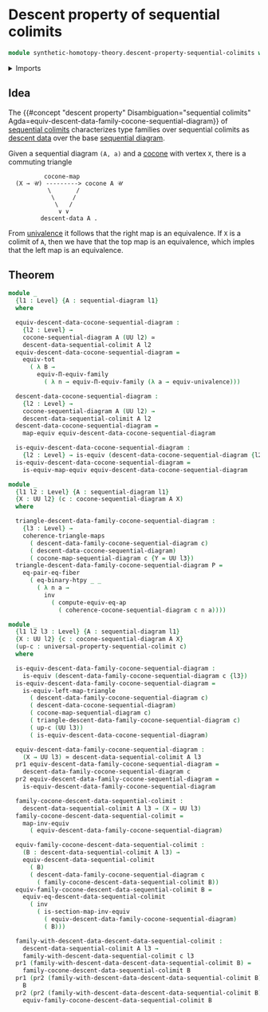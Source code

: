 # Descent property of sequential colimits

```agda
module synthetic-homotopy-theory.descent-property-sequential-colimits where
```

<details><summary>Imports</summary>

```agda
open import elementary-number-theory.natural-numbers

open import foundation.binary-homotopies
open import foundation.commuting-triangles-of-maps
open import foundation.dependent-pair-types
open import foundation.equality-dependent-pair-types
open import foundation.equivalences
open import foundation.functoriality-dependent-function-types
open import foundation.functoriality-dependent-pair-types
open import foundation.identity-types
open import foundation.univalence
open import foundation.universe-levels

open import synthetic-homotopy-theory.cocones-under-sequential-diagrams
open import synthetic-homotopy-theory.descent-data-sequential-colimits
open import synthetic-homotopy-theory.families-descent-data-sequential-colimits
open import synthetic-homotopy-theory.sequential-diagrams
open import synthetic-homotopy-theory.universal-property-sequential-colimits
```

</details>

## Idea

The
{{#concept "descent property" Disambiguation="sequential colimits" Agda=equiv-descent-data-family-cocone-sequential-diagram}}
of
[sequential colimits](synthetic-homotopy-theory.universal-property-sequential-colimits.md)
characterizes type families over sequential colimits as
[descent data](synthetic-homotopy-theory.descent-data-sequential-colimits.md)
over the base
[sequential diagram](synthetic-homotopy-theory.sequential-diagrams.md).

Given a sequential diagram `(A, a)` and a
[cocone](synthetic-homotopy-theory.cocones-under-sequential-diagrams.md) with
vertex `X`, there is a commuting triangle

```text
          cocone-map
  (X → 𝒰) ---------> cocone A 𝒰
           \       /
            \     /
             \   /
              ∨ ∨
         descent-data A .
```

From [univalence](foundation-core.univalence.md) it follows that the right map
is an equivalence. If `X` is a colimit of `A`, then we have that the top map is
an equivalence, which imples that the left map is an equivalence.

## Theorem

```agda
module _
  {l1 : Level} {A : sequential-diagram l1}
  where

  equiv-descent-data-cocone-sequential-diagram :
    {l2 : Level} →
    cocone-sequential-diagram A (UU l2) ≃
    descent-data-sequential-colimit A l2
  equiv-descent-data-cocone-sequential-diagram =
    equiv-tot
      ( λ B →
        equiv-Π-equiv-family
          ( λ n → equiv-Π-equiv-family (λ a → equiv-univalence)))

  descent-data-cocone-sequential-diagram :
    {l2 : Level} →
    cocone-sequential-diagram A (UU l2) →
    descent-data-sequential-colimit A l2
  descent-data-cocone-sequential-diagram =
    map-equiv equiv-descent-data-cocone-sequential-diagram

  is-equiv-descent-data-cocone-sequential-diagram :
    {l2 : Level} → is-equiv (descent-data-cocone-sequential-diagram {l2})
  is-equiv-descent-data-cocone-sequential-diagram =
    is-equiv-map-equiv equiv-descent-data-cocone-sequential-diagram

module _
  {l1 l2 : Level} {A : sequential-diagram l1}
  {X : UU l2} (c : cocone-sequential-diagram A X)
  where

  triangle-descent-data-family-cocone-sequential-diagram :
    {l3 : Level} →
    coherence-triangle-maps
      ( descent-data-family-cocone-sequential-diagram c)
      ( descent-data-cocone-sequential-diagram)
      ( cocone-map-sequential-diagram c {Y = UU l3})
  triangle-descent-data-family-cocone-sequential-diagram P =
    eq-pair-eq-fiber
      ( eq-binary-htpy _ _
        ( λ n a →
          inv
            ( compute-equiv-eq-ap
              ( coherence-cocone-sequential-diagram c n a))))

module _
  {l1 l2 l3 : Level} {A : sequential-diagram l1}
  {X : UU l2} {c : cocone-sequential-diagram A X}
  (up-c : universal-property-sequential-colimit c)
  where

  is-equiv-descent-data-family-cocone-sequential-diagram :
    is-equiv (descent-data-family-cocone-sequential-diagram c {l3})
  is-equiv-descent-data-family-cocone-sequential-diagram =
    is-equiv-left-map-triangle
      ( descent-data-family-cocone-sequential-diagram c)
      ( descent-data-cocone-sequential-diagram)
      ( cocone-map-sequential-diagram c)
      ( triangle-descent-data-family-cocone-sequential-diagram c)
      ( up-c (UU l3))
      ( is-equiv-descent-data-cocone-sequential-diagram)

  equiv-descent-data-family-cocone-sequential-diagram :
    (X → UU l3) ≃ descent-data-sequential-colimit A l3
  pr1 equiv-descent-data-family-cocone-sequential-diagram =
    descent-data-family-cocone-sequential-diagram c
  pr2 equiv-descent-data-family-cocone-sequential-diagram =
    is-equiv-descent-data-family-cocone-sequential-diagram

  family-cocone-descent-data-sequential-colimit :
    descent-data-sequential-colimit A l3 → (X → UU l3)
  family-cocone-descent-data-sequential-colimit =
    map-inv-equiv
      ( equiv-descent-data-family-cocone-sequential-diagram)

  equiv-family-cocone-descent-data-sequential-colimit :
    (B : descent-data-sequential-colimit A l3) →
    equiv-descent-data-sequential-colimit
      ( B)
      ( descent-data-family-cocone-sequential-diagram c
        ( family-cocone-descent-data-sequential-colimit B))
  equiv-family-cocone-descent-data-sequential-colimit B =
    equiv-eq-descent-data-sequential-colimit
      ( inv
        ( is-section-map-inv-equiv
          ( equiv-descent-data-family-cocone-sequential-diagram)
          ( B)))

  family-with-descent-data-descent-data-sequential-colimit :
    descent-data-sequential-colimit A l3 →
    family-with-descent-data-sequential-colimit c l3
  pr1 (family-with-descent-data-descent-data-sequential-colimit B) =
    family-cocone-descent-data-sequential-colimit B
  pr1 (pr2 (family-with-descent-data-descent-data-sequential-colimit B)) =
    B
  pr2 (pr2 (family-with-descent-data-descent-data-sequential-colimit B)) =
    equiv-family-cocone-descent-data-sequential-colimit B
```
